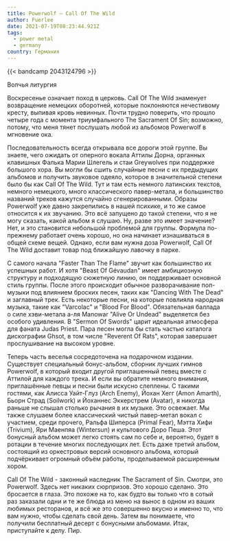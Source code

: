 ```yaml
---
title: Powerwolf — Call Of The Wild
author: Fuerlee
date: 2021-07-19T08:23:44.921Z
tags:
  - power metal
  - germany
country: Германия
---
```

{{< bandcamp 2043124796 >}}

Волчья литургия



Воскресенье означает поход в церковь. Call Of The Wild знаменует возвращение немецких оборотней, которые поклоняются нечестивому кресту, выпивая кровь невинных. Почти трудно поверить, что прошло четыре года с момента триумфального The Sacrament Of Sin; возможно, потому, что меня тянет послушать любой из альбомов Powerwolf в мгновение ока.



Последовательность всегда открывала все дороги этой группе. Вы знаете, чего ожидать от оперного вокала Аттилы Дорна, органных клавишных Фалька Марии Шлегель и стаи Greywolves при поддержке большого хора. Вы могли бы сшить случайные песни с их предыдущих альбомов и получить звуковое одеяло, которое в значительной степени было бы как Call Of The Wild. Тут и там есть немного латинских текстов, немного немецкого, много классического павер-метала, и большинство названий треков кажутся случайно сгенерированными. Образы Powerwolf уже давно закрепились в нашей психике, и то же самое относится к их звучанию. Это всё запущено до такой степени, что я не могу сказать, какой альбом я слушаю. Ну, разве это имеет значение? Нет, и это становится небольшой проблемой для группы. Формула по-прежнему работает очень хорошо, но она начинает изнашиваться в общей схеме вещей. Однако, если вам нужна доза Powerwolf, Call Of The Wild доставит товар под ближайшую лавочку в парке.



С самого начала "Faster Than The Flame" звучит как большинство их успешных работ. И хотя "Beast Of Gévaudan" имеет амбициозную структуру и подходящую сюжетную линию, он поддерживает основной стиль группы. После этого происходит обычное разворачивание поп-музыки под влиянием броских песен, таких как "Dancing With The Dead" и заглавный трек. Есть некоторые песни, на которые повлияла народная музыка, такие как "Varcolac" и "Blood For Blood". Обязательная баллада о силе хэви-метала а-ля Manowar "Alive Or Undead" выделяется без особого удивления. В "Sermon Of Swords" царит идеальная атмосфера для фаната Judas Priest. Пара песен могла бы стать частью каталога дискографии Ghsot, в том числе "Reverent Of Rats", которая завершает прослушивание на высоком уровне.



Теперь часть веселья сосредоточена на подарочном издании. Существует специальный бонус-альбом, сборник лучших гимнов Powerwolf, в который входит другой приглашенный певец вместе с Аттилой для каждого трека. И если вы обратите немного внимания, приглашённые певцы и песни были искусно слеплены. С такими гостями, как Алисса Уайт-Глуз (Arch Enemy), Йохан Хегг (Amon Amarth), Бьорн Страд (Soilwork) и Йоханнес Эккерстрем (Avatar), я никогда раньше не слышал столько рычания в их музыке. Это освежает. Мы также слушаем более классический чистый павер-метал вокал с участием, среди прочего, Ральфа Шиперса (Primal Fear), Мэтта Хифи (Trivium), Яри Маенпяа (Wintersun) и культового Доро Пеша. Этот бонусный альбом может легко стоять сам по себе и, вероятно, будет в ротации в течение многих последующих лет. Есть даже третий альбом, состоящий из оркестровых версий основного альбома, который подчёркивает огромный объём работы, проделываемой расширенным хором.



Call Of The Wild - законный наследник The Sacrament of Sin. Смотри, это Powerwolf. Здесь нет никаких сюрпризов. Это хорошо сделано. Это бросается в глаза. Это похоже на то, как будто вы только что в сотый раз заказали одни и те же блюда из меню на вынос в одном из ваших любимых ресторанов, и всё же это совершенно вкусно и именно то, что вам нужно, чтобы сделать свой день. Затем вы понимаете, что получили бесплатный десерт с бонусными альбомами. Итак, приступайте к делу. Пир.